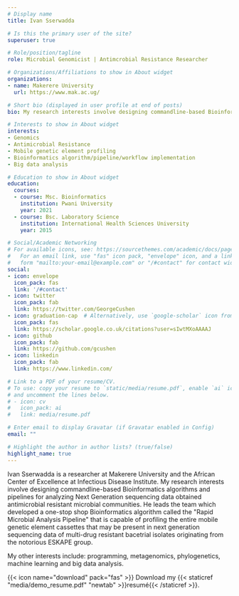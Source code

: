 ```yaml
---
# Display name
title: Ivan Sserwadda

# Is this the primary user of the site?
superuser: true

# Role/position/tagline
role: Microbial Genomicist | Antimcrobial Resistance Researcher

# Organizations/Affiliations to show in About widget
organizations:
- name: Makerere University 
  url: https://www.mak.ac.ug/

# Short bio (displayed in user profile at end of posts)
bio: My research interests involve designing commandline-based Bioinformatics algorithms and pipelines for analyzing Next Generation sequencing data obtained antimicrobial resistant microbial communities.

# Interests to show in About widget
interests:
- Genomics
- Antimicrobial Resistance
- Mobile genetic element profiling
- Bioinformatics algorithm/pipeline/workflow implementation
- Big data analysis

# Education to show in About widget
education:
  courses:
  - course: Msc. Bioinformatics
    institution: Pwani University
    year: 2021
  - course: Bsc. Laboratory Science
    institution: International Health Sciences University
    year: 2015

# Social/Academic Networking
# For available icons, see: https://sourcethemes.com/academic/docs/page-builder/#icons
#   For an email link, use "fas" icon pack, "envelope" icon, and a link in the
#   form "mailto:your-email@example.com" or "/#contact" for contact widget.
social:
- icon: envelope
  icon_pack: fas
  link: '/#contact'
- icon: twitter
  icon_pack: fab
  link: https://twitter.com/GeorgeCushen
- icon: graduation-cap  # Alternatively, use `google-scholar` icon from `ai` icon pack
  icon_pack: fas
  link: https://scholar.google.co.uk/citations?user=sIwtMXoAAAAJ
- icon: github
  icon_pack: fab
  link: https://github.com/gcushen
- icon: linkedin
  icon_pack: fab
  link: https://www.linkedin.com/

# Link to a PDF of your resume/CV.
# To use: copy your resume to `static/media/resume.pdf`, enable `ai` icons in `params.toml`, 
# and uncomment the lines below.
# - icon: cv
#   icon_pack: ai
#   link: media/resume.pdf

# Enter email to display Gravatar (if Gravatar enabled in Config)
email: ""

# Highlight the author in author lists? (true/false)
highlight_name: true
---
```


Ivan Sserwadda is a researcher at Makerere University and the African Center of Excellence at Infectious Disease Institute. My research interests involve designing commandline-based Bioinformatics algorithms and pipelines for analyzing Next Generation sequencing data obtained antimicrobial resistant microbial communities. He leads the team which developed a one-stop shop Bioinformatics algorithm called the "Rapid Microbial Analysis Pipeline" that is capable of profiling the entire mobile genetic element cassettes that may be present in next generation sequencing data of multi-drug resistant bacetrial isolates originating from the notorious ESKAPE group.

My other interests include: programming, metagenomics, phylogenetics, machine learning and big data analysis.

{{< icon name="download" pack="fas" >}} Download my {{< staticref "media/demo_resume.pdf" "newtab" >}}resumé{{< /staticref >}}.
